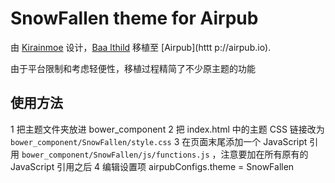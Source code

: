 # SnowFallen theme for Airpub

由 [Kirainmoe](https://ww.imim.pw) 设计，[Baa
lthild](https://qaq.cat) 移植至 [Airpub](httt
p://airpub.io).

由于平台限制和考虑轻便性，移植过程精简了不少原主题的功能

## 使用方法

1 把主题文件夹放进 bower_component
2 把 index.html 中的主题 CSS 链接改为 `bower_component/SnowFallen/style.css`
3 在页面末尾添加一个 JavaScript 引用 `bower_component/SnowFallen/js/functions.js` ，注意要加在所有原有的 JavaScript 引用之后
4 编辑设置项 airpubConfigs.theme = SnowFallen
